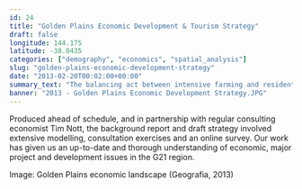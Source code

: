 ```yaml
---
id: 24
title: "Golden Plains Economic Development & Tourism Strategy"
draft: false
longitude: 144.175
latitude: -38.0435
categories: ["demography", "economics", "spatial_analysis"]
slug: "golden-plains-economic-development-strategy"
date: "2013-02-20T00:02:00+00:00"
summary_text: "The balancing act between intensive farming and residential development"
banner: "2013 - Golden Plains Economic Development Strategy.JPG"
---
```


Produced ahead of schedule, and in partnership with regular consulting economist Tim Nott, the background report and draft strategy involved extensive modelling, consultation exercises and an online survey. Our work has given us an up-to-date and thorough understanding of economic, major project and development issues in the G21 region.

Image: Golden Plains economic landscape (Geografia, 2013)
